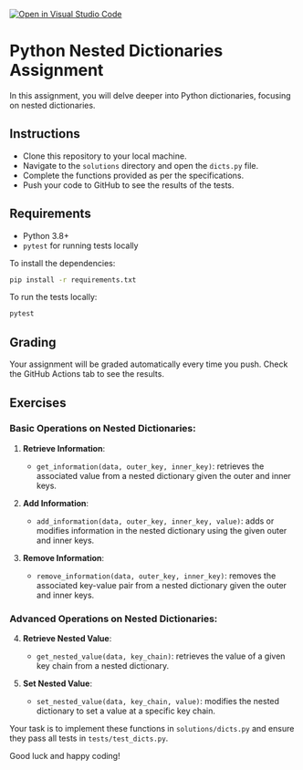 [![Open in Visual Studio Code](https://classroom.github.com/assets/open-in-vscode-718a45dd9cf7e7f842a935f5ebbe5719a5e09af4491e668f4dbf3b35d5cca122.svg)](https://classroom.github.com/online_ide?assignment_repo_id=12538862&assignment_repo_type=AssignmentRepo)
# Python Nested Dictionaries Assignment

In this assignment, you will delve deeper into Python dictionaries, focusing on nested dictionaries.

## Instructions

- Clone this repository to your local machine.
- Navigate to the `solutions` directory and open the `dicts.py` file.
- Complete the functions provided as per the specifications.
- Push your code to GitHub to see the results of the tests.

## Requirements

- Python 3.8+
- `pytest` for running tests locally

To install the dependencies:

```bash
pip install -r requirements.txt
```

To run the tests locally:

```bash
pytest
```

## Grading

Your assignment will be graded automatically every time you push. Check the GitHub Actions tab to see the results.

## Exercises

### Basic Operations on Nested Dictionaries:

1. **Retrieve Information**:
   - `get_information(data, outer_key, inner_key)`: retrieves the associated value from a nested dictionary given the outer and inner keys.

2. **Add Information**:
   - `add_information(data, outer_key, inner_key, value)`: adds or modifies information in the nested dictionary using the given outer and inner keys.

3. **Remove Information**:
   - `remove_information(data, outer_key, inner_key)`: removes the associated key-value pair from a nested dictionary given the outer and inner keys.

### Advanced Operations on Nested Dictionaries:

4. **Retrieve Nested Value**:
   - `get_nested_value(data, key_chain)`: retrieves the value of a given key chain from a nested dictionary.

5. **Set Nested Value**:
   - `set_nested_value(data, key_chain, value)`: modifies the nested dictionary to set a value at a specific key chain.

Your task is to implement these functions in `solutions/dicts.py` and ensure they pass all tests in `tests/test_dicts.py`.

Good luck and happy coding!